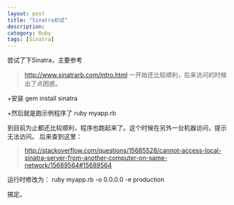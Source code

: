 ```yaml
---
layout: post
title: "Sinatra初试"
description: 
category: Ruby
tags: [Sinatra]
---
```



尝试了下Sinatra，主要参考
>http://www.sinatrarb.com/intro.html
一开始还比较顺利，后来访问的时候出了点困惑。

+安装
    gem install sinatra

+然后就是跑示例程序了
    ruby myapp.rb

到目前为止都还比较顺利，程序也跑起来了。这个时候在另外一台机器访问，提示无法访问。
后来查到这里：
>http://stackoverflow.com/questions/15685528/cannot-access-local-sinatra-server-from-another-computer-on-same-network/15689564#15689564

运行时修改为：
      ruby myapp.rb -o 0.0.0.0 -e production

搞定。
